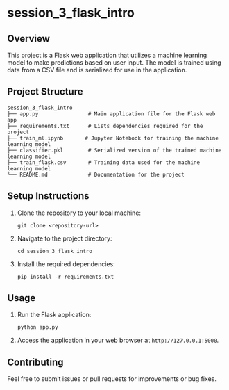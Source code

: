 # session_3_flask_intro

## Overview
This project is a Flask web application that utilizes a machine learning model to make predictions based on user input. The model is trained using data from a CSV file and is serialized for use in the application.

## Project Structure
```
session_3_flask_intro
├── app.py                # Main application file for the Flask web app
├── requirements.txt      # Lists dependencies required for the project
├── train_ml.ipynb       # Jupyter Notebook for training the machine learning model
├── classifier.pkl        # Serialized version of the trained machine learning model
├── train_flask.csv       # Training data used for the machine learning model
└── README.md             # Documentation for the project
```

## Setup Instructions
1. Clone the repository to your local machine:
   ```
   git clone <repository-url>
   ```
2. Navigate to the project directory:
   ```
   cd session_3_flask_intro
   ```
3. Install the required dependencies:
   ```
   pip install -r requirements.txt
   ```

## Usage
1. Run the Flask application:
   ```
   python app.py
   ```
2. Access the application in your web browser at `http://127.0.0.1:5000`.

## Contributing
Feel free to submit issues or pull requests for improvements or bug fixes.